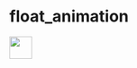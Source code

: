 # float_animation
<img src="https://media.giphy.com/media/vFKqnCdLPNOKc/giphy.gif" width="40" height="40" />
